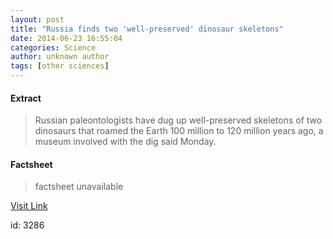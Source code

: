 ```yaml
---
layout: post
title: "Russia finds two 'well-preserved' dinosaur skeletons"
date: 2014-06-23 16:55:04
categories: Science
author: unknown author
tags: [other sciences]
---
```



#### Extract
>Russian paleontologists have dug up well-preserved skeletons of two dinosaurs that roamed the Earth 100 million to 120 million years ago, a museum involved with the dig said Monday.

#### Factsheet
>factsheet unavailable

[Visit Link](http://phys.org/news322746894.html)

id:    3286

